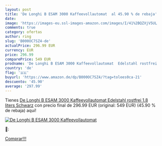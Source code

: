 ```yaml
---
layout: post
title: 'De Longhi B ESAM 3000 Kaffeevollautomat  al 45.90 % de rebaja'
date: 
image: 'https://images-eu.ssl-images-amazon.com/images/I/41%2BQZXjV5UL._SL200_.jpg'
comments: true
category: ofertas
author: ring
slug: 'B000OC7SZ4-de'
actualPrice: 296.99 EUR
currency: EUR
price: 296.99
comparePrice: 549 EUR
prodname: 'De Longhi B ESAM 3000 Kaffeevollautomat  Edelstahl rostfrei  1.8 liters  Schwarz'
country: 'de'
flag: '🇩🇪'
buyurl: 'https://www.amazon.de/dp/B000OC7SZ4/?tag=tolees0ca-21'
descuento: '45.90'
average: '297.99'
---
```


Tienes [De Longhi B ESAM 3000 Kaffeevollautomat  Edelstahl rostfrei  1.8 liters  Schwarz](https://www.amazon.de/dp/B000OC7SZ4/?tag=tolees0ca-21) con precio final de  296.99 EUR (original: 549 EUR) (45.90 %  de rebaja) aqui!

[![De Longhi B ESAM 3000 Kaffeevollautomat ](https://images-eu.ssl-images-amazon.com/images/I/41%2BQZXjV5UL._SL200_.jpg)](https://www.amazon.de/dp/B000OC7SZ4/?tag=tolees0ca-21)

🔎:


[Comprar!!!](https://www.amazon.de/dp/B000OC7SZ4/?tag=tolees0ca-21)
